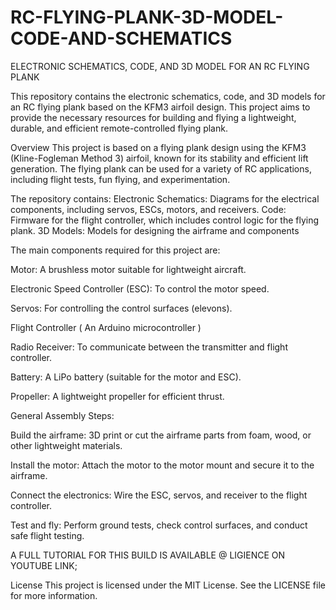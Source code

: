 # RC-FLYING-PLANK-3D-MODEL-CODE-AND-SCHEMATICS
ELECTRONIC SCHEMATICS, CODE, AND 3D MODEL FOR AN RC FLYING PLANK

This repository contains the electronic schematics, code, and 3D models for an RC flying plank based on the KFM3 airfoil design. This project aims to provide the necessary resources for building and flying a lightweight, durable, and efficient remote-controlled flying plank.

Overview
This project is based on a flying plank design using the KFM3 (Kline-Fogleman Method 3) airfoil, known for its stability and efficient lift generation. The flying plank can be used for a variety of RC applications, including flight tests, fun flying, and experimentation.

The repository contains:
Electronic Schematics: Diagrams for the electrical components, including servos, ESCs, motors, and receivers.
Code: Firmware for the flight controller, which includes control logic for the flying plank.
3D Models: Models for designing the airframe and components

The main components required for this project are:

Motor: A brushless motor suitable for lightweight aircraft.

Electronic Speed Controller (ESC): To control the motor speed.

Servos: For controlling the control surfaces (elevons).

Flight Controller ( An Arduino microcontroller )

Radio Receiver: To communicate between the transmitter and flight controller.

Battery: A LiPo battery (suitable for the motor and ESC).

Propeller: A lightweight propeller for efficient thrust.

General Assembly Steps:

Build the airframe: 3D print or cut the airframe parts from foam, wood, or other lightweight materials.

Install the motor: Attach the motor to the motor mount and secure it to the airframe.

Connect the electronics: Wire the ESC, servos, and receiver to the flight controller.

Test and fly: Perform ground tests, check control surfaces, and conduct safe flight testing.


A FULL TUTORIAL FOR THIS BUILD IS AVAILABLE @ LIGIENCE ON YOUTUBE 
LINK; 


License
This project is licensed under the MIT License. See the LICENSE file for more information.
